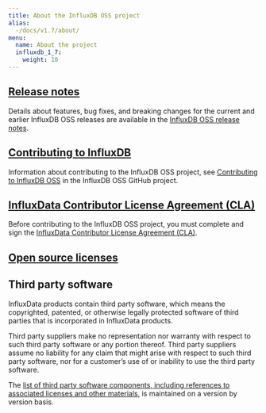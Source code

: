 ```yaml
---
title: About the InfluxDB OSS project
alias:
  -/docs/v1.7/about/
menu:
  name: About the project
  influxdb_1_7:
    weight: 10
---
```


## [Release notes](/influxdb/v1.7/about_the_project/releasenotes-changelog/)

Details about features, bug fixes, and breaking changes for the current and earlier InfluxDB OSS releases are available in the [InfluxDB OSS release notes](/influxdb/v1.7/about_the_project/releasenotes-changelog/).

## [Contributing to InfluxDB](/influxdb/v1.7/about_the_project/contributing/)

Information about contributing to the InfluxDB OSS project, see [Contributing to InfluxDB OSS](https://github.com/influxdata/influxdb/blob/master/CONTRIBUTING.md) in the InfluxDB OSS GitHub project.

## [InfluxData Contributor License Agreement (CLA)](https://influxdata.com/community/cla/)

Before contributing to the InfluxDB OSS project, you must complete and sign
the [InfluxData Contributor License Agreement (CLA)](https://influxdata.com/community/cla/).

## [Open source licenses](https://github.com/influxdata/influxdb/blob/master/LICENSE)

## <a name="third_party">Third party software</a>

InfluxData products contain third party software, which means the copyrighted,
patented, or otherwise legally protected software of third parties that is
incorporated in InfluxData products.

Third party suppliers make no representation nor warranty with respect to
such third party software or any portion thereof.
Third party suppliers assume no liability for any claim that might arise with
respect to such third party software, nor for a
customer’s use of or inability to use the third party software.

The [list of third party software components, including references to associated licenses and other materials](https://github.com/influxdata/influxdb/blob/master/DEPENDENCIES.md), is maintained on a version by version basis.
